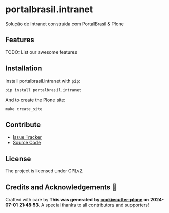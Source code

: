 # portalbrasil.intranet

Solução de Intranet construída com PortalBrasil & Plone

## Features

TODO: List our awesome features

## Installation

Install portalbrasil.intranet with `pip`:

```shell
pip install portalbrasil.intranet
```
And to create the Plone site:

```shell
make create_site
```

## Contribute

- [Issue Tracker](https://github.com/portal-br/intranet/issues)
- [Source Code](https://github.com/portal-br/intranet/)

## License

The project is licensed under GPLv2.

## Credits and Acknowledgements 🙏

Crafted with care by **This was generated by [cookiecutter-plone](https://github.com/plone/cookieplone-templates/backend_addon) on 2024-07-01 21:48:53**. A special thanks to all contributors and supporters!
